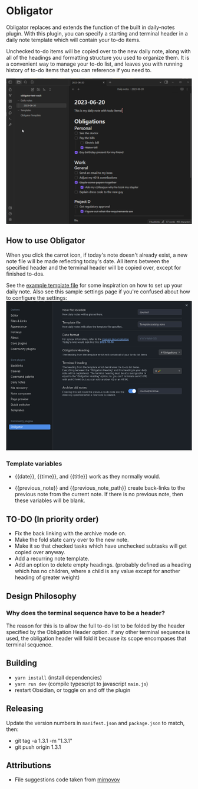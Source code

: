 # Obligator

Obligator replaces and extends the function of the built in daily-notes plugin.
With this plugin, you can specify a starting and terminal header in a daily
note template which will contain your to-do items.

Unchecked to-do items will be copied over to the new daily note, along with all
of the headings and formatting structure you used to organize them. It is a
convenient way to manage your to-do list, and leaves you with running history
of to-do items that you can reference if you need to.

![](preview.gif)

## How to use Obligator

When you click the carrot icon, if today's note doesn't already exist, a new
note file will be made reflecting today's date. All items between the specified
header and the terminal header will be copied over, except for finished to-dos.

See the [example template file](example/daily_note.md) for some inspiration on how
to set up your daily note. Also see this sample settings page if you're
confused about how to configure the settings:
![](example/settings.png)

### Template variables
 * {{date}}, {{time}}, and {{title}} work as they normally would.


 * {{previous_note}} and {{previous_note_path}} create back-links to the
   previous note from the current note. If there is no previous note, then
   these variables will be blank.

## TO-DO (In priority order)
* Fix the back linking with the archive mode on.
* Make the fold state carry over to the new note.
* Make it so that checked tasks which have unchecked subtasks will get copied
  over anyway.
* Add a recurring note template.
* Add an option to delete empty headings. (probably defined as a heading which
  has no children, where a child is any value except for another heading of
  greater weight)

## Design Philosophy
### Why does the terminal sequence have to be a header?
The reason for this is to allow the full to-do list to be folded by the header
specified by the Obligation Header option. If any other terminal sequence is
used, the obligation header will fold it because its scope encompases that
terminal sequence.

## Building
* `yarn install` (install dependencies)
* `yarn run dev` (compile typescript to javascript `main.js`)
* restart Obsidian, or toggle on and off the plugin

## Releasing
Update the version numbers in `manifest.json` and `package.json` to match, then:
* git tag -a 1.3.1 -m "1.3.1"
* git push origin 1.3.1

## Attributions
* File suggestions code taken from [mirnovov](https://github.com/mirnovov/obsidian-homepage/blob/main/src/suggest.ts)

